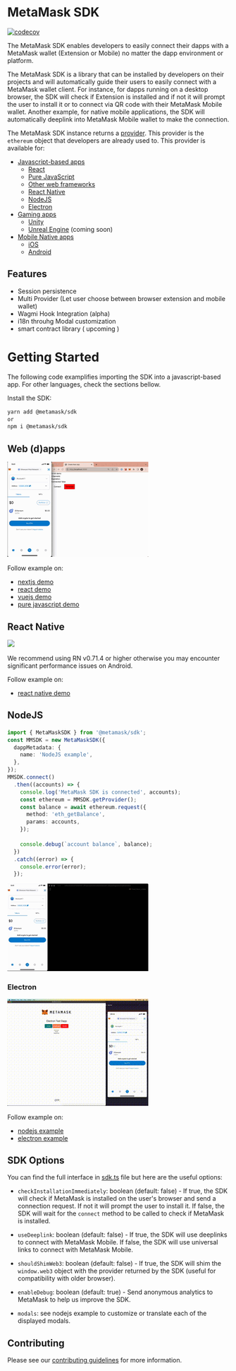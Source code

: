 # MetaMask SDK

[![codecov](https://codecov.io/gh/MetaMask/metamask-sdk/graph/badge.svg?token=6B3Z3724OO)](https://codecov.io/gh/MetaMask/metamask-sdk)

The MetaMask SDK enables developers to easily connect their dapps with a MetaMask wallet (Extension or Mobile) no matter the dapp environment or platform.

The MetaMask SDK is a library that can be installed by developers on their projects and will automatically guide their users to easily connect with a MetaMask wallet client. For instance, for dapps running on a desktop browser, the SDK will check if Extension is installed and if not it will prompt the user to install it or to connect via QR code with their MetaMask Mobile wallet. Another example, for native mobile applications, the SDK will automatically deeplink into MetaMask Mobile wallet to make the connection.

The MetaMask SDK instance returns a [provider](https://docs.metamask.io/wallet/concepts/provider-api/).
This provider is the `ethereum` object that developers are already used to. This provider is available for:

- [Javascript-based apps](https://docs.metamask.io/wallet/how-to/connect/set-up-sdk/javascript/)
  - [React](https://docs.metamask.io/wallet/how-to/connect/set-up-sdk/javascript/react/)
  - [Pure JavaScript](https://docs.metamask.io/wallet/how-to/connect/set-up-sdk/javascript/pure-js/)
  - [Other web frameworks](https://docs.metamask.io/wallet/how-to/connect/set-up-sdk/javascript/other-web-frameworks/)
  - [React Native](https://docs.metamask.io/wallet/how-to/connect/set-up-sdk/javascript/react-native/)
  - [NodeJS](https://docs.metamask.io/wallet/how-to/connect/set-up-sdk/javascript/nodejs/)
  - [Electron](https://docs.metamask.io/wallet/how-to/connect/set-up-sdk/javascript/electron/)
- [Gaming apps](https://docs.metamask.io/wallet/how-to/connect/set-up-sdk/gaming/)
  - [Unity](https://docs.metamask.io/wallet/how-to/connect/set-up-sdk/gaming/unity/)
  - [Unreal Engine](https://docs.metamask.io/wallet/how-to/connect/set-up-sdk/gaming/unreal-engine/) (coming soon)
- [Mobile Native apps](https://docs.metamask.io/wallet/how-to/connect/set-up-sdk/mobile/)
  - [iOS](https://docs.metamask.io/wallet/how-to/connect/set-up-sdk/mobile/ios/)
  - [Android](https://docs.metamask.io/wallet/how-to/connect/set-up-sdk/mobile/android/)

## Features

- Session persistence
- Multi Provider (Let user choose between browser extension and mobile wallet)
- Wagmi Hook Integration (alpha)
- i18n throuhg Modal customization
- smart contract library ( upcoming )

# Getting Started

The following code examplifies importing the SDK into a javascript-based app. For other languages, check the sections bellow.

Install the SDK:

```bash
yarn add @metamask/sdk
or
npm i @metamask/sdk
```

## Web (d)apps

![](./docs/demo_web.gif)

Follow example on:

- [nextjs demo](./packages/examples/nextjs-demo/README.md)
- [react demo](./packages/examples/create-react-app/README.md)
- [vuejs demo](./packages/examples/vuejs/README.md)
- [pure javascript demo](./packages/examples/pure-javascript/README.md)

## React Native

![](./docs/demo_rn_ios.gif)

We recommend using RN v0.71.4 or higher otherwise you may encounter significant performance issues on Android.

Follow example on:

- [react native demo](./packages/examples/reactNativeDemo/README.md)

## NodeJS

```ts
import { MetaMaskSDK } from '@metamask/sdk';
const MMSDK = new MetaMaskSDK({
  dappMetadata: {
    name: 'NodeJS example',
  },
});
MMSDK.connect()
  .then((accounts) => {
    console.log('MetaMask SDK is connected', accounts);
    const ethereum = MMSDK.getProvider();
    const balance = await ethereum.request({
      method: 'eth_getBalance',
      params: accounts,
    });

    console.debug(`account balance`, balance);
  })
  .catch((error) => {
    console.error(error);
  });
```

![](./docs/demo_nodejs.gif)

### Electron

![](./docs/demo_electron.gif)

Follow example on:

- [nodejs example](./packages/examples/nodejs/README.md)
- [electron example](./packages/examples/electronjs/README.md)

## SDK Options

You can find the full interface in [sdk.ts](./packages/sdk/src/sdk.ts) file but here are the useful options:

- `checkInstallationImmediately`: boolean (default: false) - If true, the SDK will check if MetaMask is installed on the user's browser and send a connection request. If not it will prompt the user to install it. If false, the SDK will wait for the `connect` method to be called to check if MetaMask is installed.

- `useDeeplink`: boolean (default: false) - If true, the SDK will use deeplinks to connect with MetaMask Mobile. If false, the SDK will use universal links to connect with MetaMask Mobile.

- `shouldShimWeb3`: boolean (default: false) - If true, the SDK will shim the `window.web3` object with the provider returned by the SDK (useful for compatibility with older browser).

- `enableDebug`: boolean (default: true) - Send anonymous analytics to MetaMask to help us improve the SDK.

- `modals`: see nodejs example to customize or translate each of the displayed modals.

## Contributing

Please see our [contributing guidelines](./docs/contributing.md) for more information.
